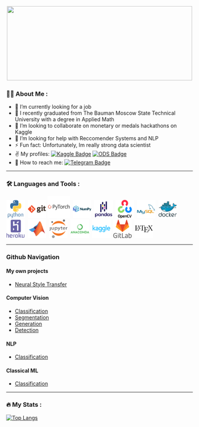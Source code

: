 <div id="header" align="center">
  <img src="https://giffiles.alphacoders.com/169/169088.gif" height= '200' width="500"/>
</div>
<div>

### :woman_technologist: About Me :
- 🔭 I’m currently looking for a job
- 🌱 I recently graduated from The Bauman Moscow State Technical University with a degree in Applied Math
- 👯 I’m looking to collaborate on monetary or medals hackathons on Kaggle
- 🤔 I’m looking for help with Reccomender Systems and NLP
- ⚡ Fun fact: Unfortunately, Im really strong data scientist
- ✌️ My profiles: [![Kaggle Badge](https://img.shields.io/badge/-Kaggle-blue?style=bttr-tick&logoColor=white)](https://www.kaggle.com/stasvolchkov) 
  [![ODS Badge](https://img.shields.io/badge/-ODS-red?style=bttr-tick&logo=ods&logoColor=white)](https://ods.ai/users/7756ed98d953) 
- 💌 How to reach me: [![Telegram Badge](https://img.shields.io/badge/-Telegram-blue?style=bttr-tick&logo=telegram&logoColor=white)](https://t.me/quality_pleasure)

---

### :hammer_and_wrench: Languages and Tools :
  <div>
  <img src="https://github.com/devicons/devicon/blob/master/icons/python/python-original-wordmark.svg" title="Python" alt="Python" width="50" height="50"/>&nbsp;
  <img src="https://github.com/devicons/devicon/blob/master/icons/git/git-original-wordmark.svg" title="Git" **alt="Git" width="50" height="50"/>
  <img src="https://github.com/devicons/devicon/blob/master/icons/pytorch/pytorch-original-wordmark.svg" title="Pytorch" alt="Pytorch" width="60" height="60"/>&nbsp;
  <img src="https://github.com/devicons/devicon/blob/master/icons/numpy/numpy-original-wordmark.svg" title="Numpy"  alt="Numpy" width="50" height="50"/>&nbsp;
  <img src="https://github.com/devicons/devicon/blob/master/icons/pandas/pandas-original-wordmark.svg" title="Pandas" alt="Pandas" width="50" height="50"/>&nbsp;
  <img src="https://github.com/devicons/devicon/blob/master/icons/opencv/opencv-original-wordmark.svg" title="OpenCV" alt="OpenCV" width="50" height="50"/>&nbsp;
  <img src="https://github.com/devicons/devicon/blob/master/icons/mysql/mysql-original-wordmark.svg" title="MySQL"  alt="MySQL" width="50" height="50"/>&nbsp;
  <img src="https://github.com/devicons/devicon/blob/master/icons/docker/docker-original-wordmark.svg" title="Docker" alt="Docker" width="50" height="50"/>&nbsp;
  <img src="https://github.com/devicons/devicon/blob/master/icons/heroku/heroku-plain-wordmark.svg" title="Heroku" alt="Heroku" width="50" height="50"/>&nbsp;
  <img src="https://github.com/devicons/devicon/blob/master/icons/matlab/matlab-original.svg" title="Matlab" alt="Matlab" width="50" height="50"/>&nbsp;
  <img src="https://github.com/devicons/devicon/blob/master/icons/jupyter/jupyter-original-wordmark.svg" title="Jupiter" alt="Jupiter" width="50" height="50"/>&nbsp;
  <img src="https://github.com/devicons/devicon/blob/master/icons/anaconda/anaconda-original-wordmark.svg"  title="Anaconda" alt="Anaconda" width="50" height="50"/>&nbsp;
  <img src="https://github.com/devicons/devicon/blob/master/icons/kaggle/kaggle-original-wordmark.svg" title="Kaggle" alt="Kaggle" width="50" height="50"/>&nbsp;
  <img src="https://github.com/devicons/devicon/blob/master/icons/gitlab/gitlab-original-wordmark.svg" title="Gitlab" alt="Gitlab" width="50" height="50"/>&nbsp;
  <img src="https://github.com/devicons/devicon/blob/master/icons/latex/latex-original.svg" title="Latex" alt="Latex" width="50" height="50"/>&nbsp;
</div>
  
---

### Github Navigation
  
#### My own projects
  - <a href="https://github.com/StanislaVolchkov/Neural_Style_Transfer_with_tg_bot">Neural Style Transfer<a>
  
#### Computer Vision
  - <a href="https://github.com/StanislaVolchkov/Computer_Vision/tree/main/Classification">Classification<a>
  - <a href="https://github.com/StanislaVolchkov/Computer_Vision/tree/main/Segmentation">Segmentation<a>
  - <a href="https://github.com/StanislaVolchkov/Computer_Vision/tree/main/Generation">Generation<a>
  - <a href="https://github.com/StanislaVolchkov/Computer_Vision/tree/main/Detection">Detection<a>

#### NLP
  - <a href="https://github.com/StanislaVolchkov/NLP/tree/main/Classification">Classification<a>

#### Classical ML
  - <a href="https://github.com/StanislaVolchkov/Classical_ML/tree/main/Classification">Classification<a>
  
  
---
  
 ### :fire: My Stats :
[![Top Langs](https://github-readme-stats.vercel.app/api/top-langs/?username=StanislaVolchkov&layout=compact&theme=tokyonight)](https://github.com/anuraghazra/github-readme-stats) 


<!--
  https://gist.github.com/AliMD/3344523 смайлики
--> 

